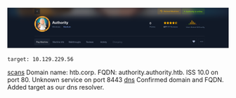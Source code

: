 ![](images/banner.png)

```
target: 10.129.229.56
```
[scans](scans.md)
	Domain name: htb.corp.
	FQDN: authority.authority.htb.
	ISS 10.0 on port 80.
	Unknown service on port 8443
[dns](dns.md)
	Confirmed domain and FQDN.
	Added target as our dns resolver.

